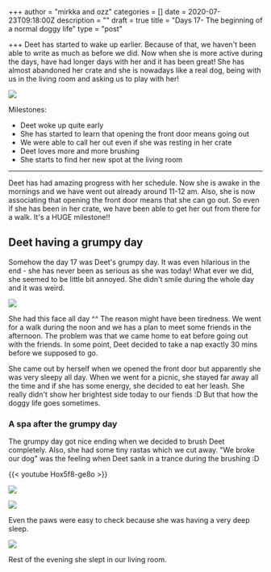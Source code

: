 +++
author = "mirkka and ozz"
categories = []
date = 2020-07-23T09:18:00Z
description = ""
draft = true
title = "Days 17- The beginning of a normal doggy life"
type = "post"

+++
Deet has started to wake up earlier. Because of that, we haven't been able to write as much as before we did. Now when she is more active during the days, have had longer days with her and it has been great! She has almost abandoned her crate and she is nowadays like a real dog, being with us in the living room and asking us to play with her!

![](/images/20200722_135612.jpg)

Milestones:

* Deet woke up quite early
* She has started to learn that opening the front door means going out
* We were able to call her out even if she was resting in her crate
* Deet loves more and more brushing
* She starts to find her new spot at the living room

***

Deet has had amazing progress with her schedule. Now she is awake in the mornings and we have went out already around 11-12 am. Also, she is now associating that opening the front door means that she can go out. So even if she has been in her crate, we have been able to get her out from there for a walk. It's a HUGE milestone!!

## Deet having a grumpy day

Somehow the day 17 was Deet's grumpy day. It was even hilarious in the end - she has never been as serious as she was today! What ever we did, she seemed to be little bit annoyed. She didn't smile during the whole day and it was weird.

![](/images/20200721_204403.jpg)

She had this face all day ^^ The reason might have been tiredness. We went for a walk during the noon and we has a plan to meet some friends in the afternoon. The problem was that we came home to eat before going out with the friends. In some point, Deet decided to take a nap exactly 30 mins before we supposed to go.

She came out by herself when we opened the front door but apparently she was very sleepy all day. When we went for a picnic, she stayed far away all the time and if she has some energy, she decided to eat her leash. She really didn't show her brightest side today to our fiends :D But that how the doggy life goes sometimes.

### A spa after the grumpy day

The grumpy day got nice ending when we decided to brush Deet completely. Also, she had some tiny rastas which we cut away. "We broke our dog" was the feeling when Deet sank in a trance during the brushing :D

{{< youtube Hox5f8-ge8o >}}

![](/images/20200721_221924.jpg)

![](/images/20200721_222555.jpg)

Even the paws were easy to check because she was having a very deep sleep.

![](/images/20200721_231056.jpg)

Rest of the evening she slept in our living room. 